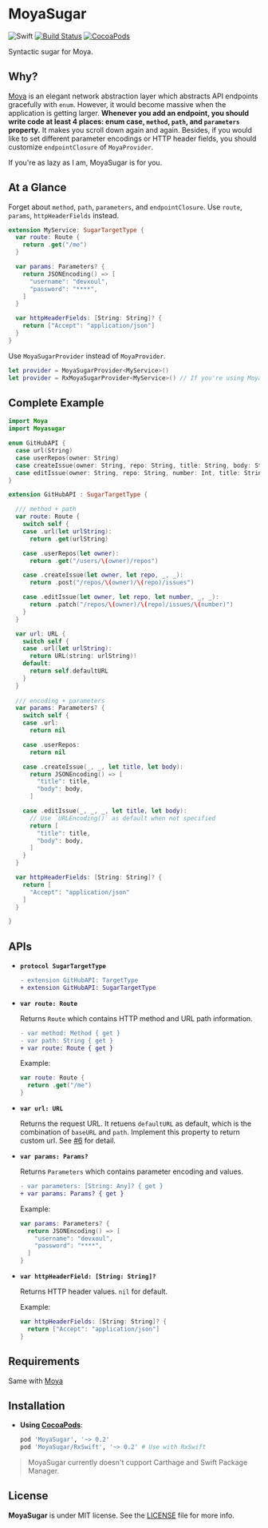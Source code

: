 # MoyaSugar

![Swift](https://img.shields.io/badge/Swift-3.0-orange.svg)
[![Build Status](https://travis-ci.org/devxoul/MoyaSugar.svg?branch=master)](https://travis-ci.org/devxoul/MoyaSugar)
[![CocoaPods](http://img.shields.io/cocoapods/v/MoyaSugar.svg)](https://cocoapods.org/pods/MoyaSugar)

Syntactic sugar for Moya.

## Why?

[Moya](https://github.com/Moya/Moya) is an elegant network abstraction layer which abstracts API endpoints gracefully with `enum`. However, it would become massive when the application is getting larger. **Whenever you add an endpoint, you should write code at least 4 places: enum case, `method`, `path`, and `parameters` property.** It makes you scroll down again and again. Besides, if you would like to set different parameter encodings or HTTP header fields, you should customize `endpointClosure` of `MoyaProvider`.

If you're as lazy as I am, MoyaSugar is for you.

## At a Glance

Forget about `method`, `path`, `parameters`, and `endpointClosure`. Use `route`, `params`, `httpHeaderFields` instead.

```swift
extension MyService: SugarTargetType {
  var route: Route {
    return .get("/me")
  }

  var params: Parameters? {
    return JSONEncoding() => [
      "username": "devxoul",
      "password": "****",
    ]
  }

  var httpHeaderFields: [String: String]? {
    return ["Accept": "application/json"]
  }
}
```

Use `MoyaSugarProvider` instead of `MoyaProvider`.

```swift
let provider = MoyaSugarProvider<MyService>()
let provider = RxMoyaSugarProvider<MyService>() // If you're using Moya/RxSwift
```

## Complete Example

```swift
import Moya
import Moyasugar

enum GitHubAPI {
  case url(String)
  case userRepos(owner: String)
  case createIssue(owner: String, repo: String, title: String, body: String?)
  case editIssue(owner: String, repo: String, number: Int, title: String?, body: String?)
}

extension GitHubAPI : SugarTargetType {

  /// method + path
  var route: Route {
    switch self {
    case .url(let urlString):
      return .get(urlString)

    case .userRepos(let owner):
      return .get("/users/\(owner)/repos")

    case .createIssue(let owner, let repo, _, _):
      return .post("/repos/\(owner)/\(repo)/issues")

    case .editIssue(let owner, let repo, let number, _, _):
      return .patch("/repos/\(owner)/\(repo)/issues/\(number)")
    }
  }

  var url: URL {
    switch self {
    case .url(let urlString):
      return URL(string: urlString)!
    default:
      return self.defaultURL
    }
  }
  
  /// encoding + parameters
  var params: Parameters? {
    switch self {
    case .url:
      return nil

    case .userRepos:
      return nil

    case .createIssue(_, _, let title, let body):
      return JSONEncoding() => [
        "title": title,
        "body": body,
      ]

    case .editIssue(_, _, _, let title, let body):
      // Use `URLEncoding()` as default when not specified
      return [
        "title": title,
        "body": body,
      ]
    }
  }

  var httpHeaderFields: [String: String]? {
    return [
      "Accept": "application/json"
    ]
  }

}
```

## APIs

- **`protocol SugarTargetType`**

    ```diff
    - extension GitHubAPI: TargetType
    + extension GitHubAPI: SugarTargetType
    ```

- **`var route: Route`**

    Returns `Route` which contains HTTP method and URL path information.

    ```diff
    - var method: Method { get }
    - var path: String { get }
    + var route: Route { get }
    ```

    Example:

    ```swift
    var route: Route {
      return .get("/me")
    }
    ```

- **`var url: URL`**

    Returns the request URL. It retuens `defaultURL` as default, which is the combination of `baseURL` and `path`. Implement this property to return custom url. See [#6](https://github.com/devxoul/MoyaSugar/pull/6) for detail.


- **`var params: Params?`**

    Returns `Parameters` which contains parameter encoding and values.

    ```diff
    - var parameters: [String: Any]? { get }
    + var params: Params? { get }
    ```
    
    Example:
   
    ```swift
    var params: Parameters? {
      return JSONEncoding() => [
        "username": "devxoul",
        "password": "****",
      ]
    }
    ```

- **`var httpHeaderField: [String: String]?`**

    Returns HTTP header values. `nil` for default.

    Example:

    ```swift
    var httpHeaderFields: [String: String]? {
      return ["Accept": "application/json"]
    }
    ```

## Requirements

Same with [Moya](https://github.com/Moya/Moya)

## Installation

- **Using [CocoaPods](https://cocoapods.org)**:

    ```ruby
    pod 'MoyaSugar', '~> 0.2'
    pod 'MoyaSugar/RxSwift', '~> 0.2' # Use with RxSwift
    ```

> MoyaSugar currently doesn't cupport Carthage and Swift Package Manager.

## License

**MoyaSugar** is under MIT license. See the [LICENSE](LICENSE) file for more info.
